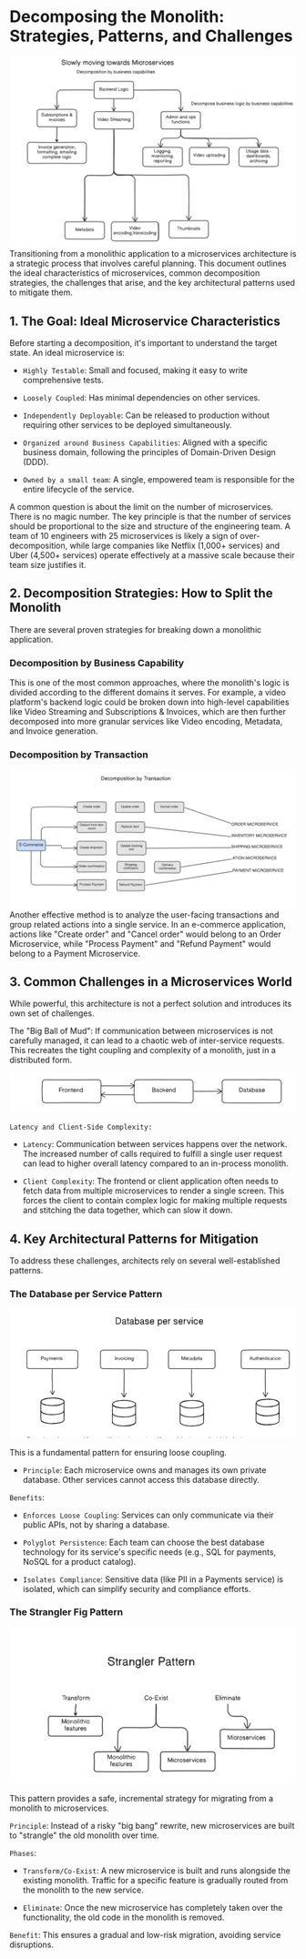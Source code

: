 # Decomposing the Monolith: Strategies, Patterns, and Challenges

![main](./images/decomposition/d1.png)
Transitioning from a monolithic application to a microservices architecture is a strategic process that involves careful planning. This document outlines the ideal characteristics of microservices, common decomposition strategies, the challenges that arise, and the key architectural patterns used to mitigate them.

## 1. The Goal: Ideal Microservice Characteristics
Before starting a decomposition, it's important to understand the target state. An ideal microservice is:

- `Highly Testable`: Small and focused, making it easy to write comprehensive tests.

- `Loosely Coupled`: Has minimal dependencies on other services.

- `Independently Deployable`: Can be released to production without requiring other services to be deployed simultaneously.

- `Organized around Business Capabilities`: Aligned with a specific business domain, following the principles of Domain-Driven Design (DDD).

- `Owned by a small team`: A single, empowered team is responsible for the entire lifecycle of the service.

A common question is about the limit on the number of microservices. There is no magic number. The key principle is that the number of services should be proportional to the size and structure of the engineering team. A team of 10 engineers with 25 microservices is likely a sign of over-decomposition, while large companies like Netflix (1,000+ services) and Uber (4,500+ services) operate effectively at a massive scale because their team size justifies it.

## 2. Decomposition Strategies: How to Split the Monolith
There are several proven strategies for breaking down a monolithic application.

### Decomposition by Business Capability
This is one of the most common approaches, where the monolith's logic is divided according to the different domains it serves. For example, a video platform's backend logic could be broken down into high-level capabilities like Video Streaming and Subscriptions & Invoices, which are then further decomposed into more granular services like Video encoding, Metadata, and Invoice generation.

### Decomposition by Transaction
![main](./images/decomposition/d2.png)
Another effective method is to analyze the user-facing transactions and group related actions into a single service. In an e-commerce application, actions like "Create order" and "Cancel order" would belong to an Order Microservice, while "Process Payment" and "Refund Payment" would belong to a Payment Microservice.

## 3. Common Challenges in a Microservices World
While powerful, this architecture is not a perfect solution and introduces its own set of challenges.

The "Big Ball of Mud": If communication between microservices is not carefully managed, it can lead to a chaotic web of inter-service requests. This recreates the tight coupling and complexity of a monolith, just in a distributed form.

![main](./images/decomposition/d6.png)

`Latency and Client-Side Complexity:`

- `Latency`: Communication between services happens over the network. The increased number of calls required to fulfill a single user request can lead to higher overall latency compared to an in-process monolith.

- `Client Complexity`: The frontend or client application often needs to fetch data from multiple microservices to render a single screen. This forces the client to contain complex logic for making multiple requests and stitching the data together, which can slow it down.

## 4. Key Architectural Patterns for Mitigation
To address these challenges, architects rely on several well-established patterns.

### The Database per Service Pattern
![main](./images/decomposition/d5.png)

This is a fundamental pattern for ensuring loose coupling.

- `Principle`: Each microservice owns and manages its own private database. Other services cannot access this database directly.

`Benefits`:

- `Enforces Loose Coupling`: Services can only communicate via their public APIs, not by sharing a database.

- `Polyglot Persistence`: Each team can choose the best database technology for its service's specific needs (e.g., SQL for payments, NoSQL for a product catalog).

- `Isolates Compliance`: Sensitive data (like PII in a Payments service) is isolated, which can simplify security and compliance efforts.

### The Strangler Fig Pattern
![main](./images/decomposition/d4.png)

This pattern provides a safe, incremental strategy for migrating from a monolith to microservices.

`Principle`: Instead of a risky "big bang" rewrite, new microservices are built to "strangle" the old monolith over time.

`Phases`:

- `Transform/Co-Exist`: A new microservice is built and runs alongside the existing monolith. Traffic for a specific feature is gradually routed from the monolith to the new service.

- `Eliminate`: Once the new microservice has completely taken over the functionality, the old code in the monolith is removed.

`Benefit`: This ensures a gradual and low-risk migration, avoiding service disruptions.
